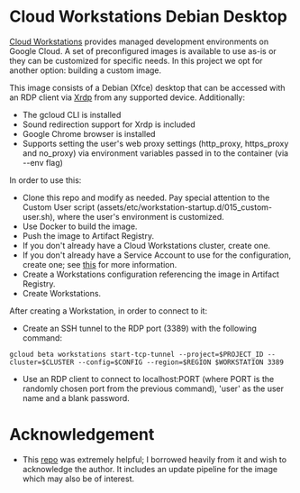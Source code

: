 # Cloud Workstations Debian Desktop

[Cloud Workstations](https://cloud.google.com/workstations/docs/overview) provides managed development environments on Google Cloud. A set of preconfigured images is available to use as-is or they can be customized for specific needs. In this project we opt for another option: building a custom image. 

This image consists of a Debian (Xfce) desktop that can be accessed with an RDP client via [Xrdp](https://www.xrdp.org/) from any supported device. Additionally:
- The gcloud CLI is installed
- Sound redirection support for Xrdp is included
- Google Chrome browser is installed
- Supports setting the user's web proxy settings (http_proxy, https_proxy and no_proxy) via environment variables passed in to the container (via --env flag)

In order to use this:
- Clone this repo and modify as needed. Pay special attention to the Custom User script (assets/etc/workstation-startup.d/015_custom-user.sh), where the user's environment is customized.
- Use Docker to build the image.
- Push the image to Artifact Registry.
- If you don't already have a Cloud Workstations cluster, create one.
- If you don't already have a Service Account to use for the configuration, create one; see [this](https://cloud.google.com/workstations/docs/customize-development-environment#gceinstance) for more information.
- Create a Workstations configuration referencing the image in Artifact Registry.
- Create Workstations. 

After creating a Workstation, in order to connect to it:
- Create an SSH tunnel to the RDP port (3389) with the following command:

`
gcloud beta workstations start-tcp-tunnel --project=$PROJECT_ID --cluster=$CLUSTER --config=$CONFIG --region=$REGION $WORKSTATION 3389
`
- Use an RDP client to connect to localhost:PORT (where PORT is the randomly chosen port from the previous command), 'user' as the user name and a blank password. 

# Acknowledgement
- This [repo](https://github.com/mchmarny/custom-cloud-workstation-image) was extremely helpful; I borrowed heavily from it and wish to acknowledge the author. It includes an update pipeline for the image which may also be of interest.
